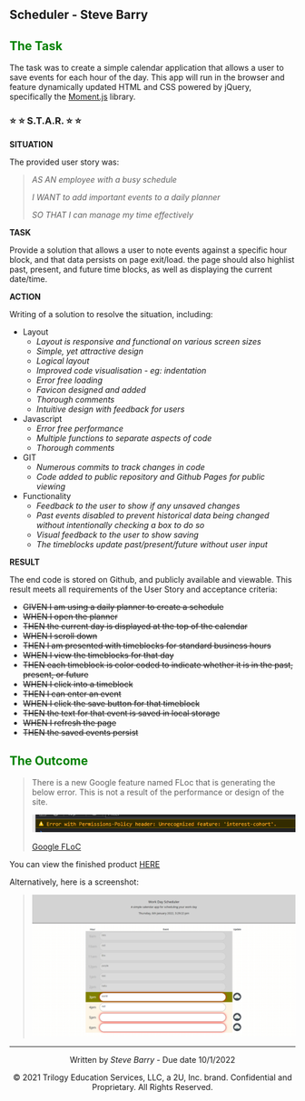 ## Scheduler - Steve Barry

## <span style="color:green"> The Task</span>

The task was to create a simple calendar application that allows a user to save events for each hour of the day. This app will run in the browser and feature dynamically updated HTML and CSS powered by jQuery, specifically the [Moment.js](https://momentjs.com/) library.

### ⭐ ⭐ S.T.A.R. ⭐ ⭐

**SITUATION**

The provided user story was: 

> <span style="font-style:italic">AS AN employee with a busy schedule</span>
> 
> <span style="font-style:italic">I WANT to add important events to a daily planner</span>
>
> <span style="font-style:italic">SO THAT I can manage my time effectively</span>

**TASK**

Provide a solution that allows a user to note events against a specific hour block, and that data persists on page exit/load. the page should also highlist past, present, and future time blocks, as well as displaying the current date/time.

**ACTION**

Writing of a solution to resolve the situation, including:
* Layout
  * *Layout is responsive and functional on various screen sizes*
  * *Simple, yet attractive design*
  * *Logical layout*
  * *Improved code visualisation - eg: indentation*
  * *Error free loading*
  * *Favicon designed and added*
  * *Thorough comments*
  * *Intuitive design with feedback for users*
* Javascript
  * *Error free performance*
  * *Multiple functions to separate aspects of code*
  * *Thorough comments*
* GIT
  * *Numerous commits to track changes in code*
  * *Code added to public repository and Github Pages for public viewing*
* Functionality
  * *Feedback to the user to show if any unsaved changes*
  * *Past events disabled to prevent historical data being changed without intentionally checking a box to do so*
  * *Visual feedback to the user to show saving*
  * *The timeblocks update past/present/future without user input*

**RESULT**

The end code is stored on Github, and publicly available and viewable. This result meets all requirements of the User Story and acceptance criteria:

* ~~GIVEN I am using a daily planner to create a schedule~~
* ~~WHEN I open the planner~~
* ~~THEN the current day is displayed at the top of the calendar~~
* ~~WHEN I scroll down~~
* ~~THEN I am presented with timeblocks for standard business hours~~
* ~~WHEN I view the timeblocks for that day~~
* ~~THEN each timeblock is color coded to indicate whether it is in the past, present, or future~~
* ~~WHEN I click into a timeblock~~
* ~~THEN I can enter an event~~
* ~~WHEN I click the save button for that timeblock~~
* ~~THEN the text for that event is saved in local storage~~
* ~~WHEN I refresh the page~~
* ~~THEN the saved events persist~~

## <span style="color:green"> The Outcome</span>



> There is a new Google feature named FLoc that is generating the below error. This is not a result of the performance or design of the site.
> 
> ![Screenshot of Google FLoC error](./assets/images/floc.PNG "Screenshot of Google FLoC error")
> 
> [Google FLoC](https://techcrunch.com/2021/03/30/google-starts-trialling-its-floc-cookie-alternative-in-chrome/)

You can view the finished product [HERE](https://nbs5000.github.io/scheduler/)

Alternatively, here is a screenshot:

> ![Screenshot of Scheduler page](./assets/images/screen.png "Screenshot of Scheduler page")

---
<p style="text-align:center;">Written by <span style="font-style:italic">Steve Barry</span> - Due date 10/1/2022</p>

<p style="text-align:center;">© 2021 Trilogy Education Services, LLC, a 2U, Inc. brand. Confidential and Proprietary. All Rights Reserved.</p>
